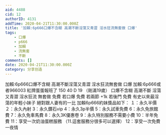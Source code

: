 ```yaml
---
aid: 4488
cid: 12
authorID: 4131
addTime: 2020-04-21T11:30:00.000Z
title: '加賴:6p666口爆不含糊 高潮不斷淫蕩又青澀 淫水狂流無套做 口爆'
tags:
    - 口爆
    - p666
    - 加賴
    - 流無套
    - 不斷
comments: []
date: 2020-04-21T11:30:00.000Z
category: 分享创造
---
```


加賴:6p666口爆不含糊 高潮不斷淫蕩又青澀 淫水狂流無套做 口爆 加賴:6p666或者966003 紅牌蛋蛋報班了 150 40 D 19 （剛滿19歲） 口爆不含糊 高潮不斷 淫蕩又青澀 淫水狂流 無套做 免費 若口爆 免費 若兩節 +1k 若後門 免費 有史以來最淫蕩的年輕小妹子 絕對跟人妻有的一比 加賴6p666約妹獎品如下： １：永久半價 ２：永久內射 3：永久鑽石vip 4：永久3p半價 5：永久試車免費 6：永久免旅館費 7：永久免車馬費 8：永久3K優惠卷 9：永久特別服務不需要小費 10：半年免費 11：享受一次奶油蛋糕服務 （11.這套服務分很多可以選擇） 12：享受一次免費一夜情

